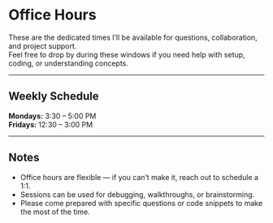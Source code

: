# Office Hours

These are the dedicated times I’ll be available for questions, collaboration, and project support.  
Feel free to drop by during these windows if you need help with setup, coding, or understanding concepts.

---

## Weekly Schedule

**Mondays:** 3:30 – 5:00 PM  
**Fridays:** 12:30 – 3:00 PM  

---

## Notes
- Office hours are flexible — if you can’t make it, reach out to schedule a 1:1.  
- Sessions can be used for debugging, walkthroughs, or brainstorming.  
- Please come prepared with specific questions or code snippets to make the most of the time.  
